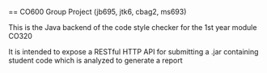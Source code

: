 == CO600 Group Project (jb695, jtk6, cbag2, ms693)

This is the Java backend of the code style checker for the 1st year module CO320

It is intended to expose a RESTful HTTP API for submitting a .jar containing student code which is analyzed to generate a report